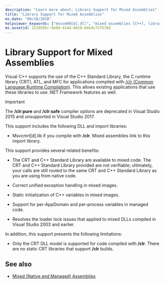 ```yaml
---
description: "Learn more about: Library Support for Mixed Assemblies"
title: "Library Support for Mixed Assemblies"
ms.date: "09/18/2018"
helpviewer_keywords: ["msvcm90[d].dll", "mixed assemblies [C++], library support", "msvcmrt[d].lib", "libraries [C++], mixed assemblies"]
ms.assetid: 1229595c-9e9d-414d-b018-b4e4c727576d
---
```

# Library Support for Mixed Assemblies

Visual C++ supports the use of the C++ Standard Library, the C runtime library (CRT), ATL, and MFC for applications compiled with [/clr (Common Language Runtime Compilation)](../build/reference/clr-common-language-runtime-compilation.md). This allows existing applications that use these libraries to use .NET Framework features as well.

> [!IMPORTANT]
> The **/clr:pure** and **/clr:safe** compiler options are deprecated in Visual Studio 2015 and unsupported in Visual Studio 2017.

This support includes the following DLL and import libraries:

- Msvcmrt[d].lib if you compile with **/clr**. Mixed assemblies link to this import library.

This support provides several related benefits:

- The CRT and C++ Standard Library are available to mixed code. The CRT and C++ Standard Library provided are not verifiable; ultimately, your calls are still routed to the same CRT and C++ Standard Library as you are using from native code.

- Correct unified exception handling in mixed images.

- Static initialization of C++ variables in mixed images.

- Support for per-AppDomain and per-process variables in managed code.

- Resolves the loader lock issues that applied to mixed DLLs compiled in Visual Studio 2003 and earlier.

In addition, this support presents the following limitations:

- Only the CRT DLL model is supported for code compiled with **/clr**. There are no static CRT libraries that support **/clr** builds.

## See also

- [Mixed (Native and Managed) Assemblies](../dotnet/mixed-native-and-managed-assemblies.md)
